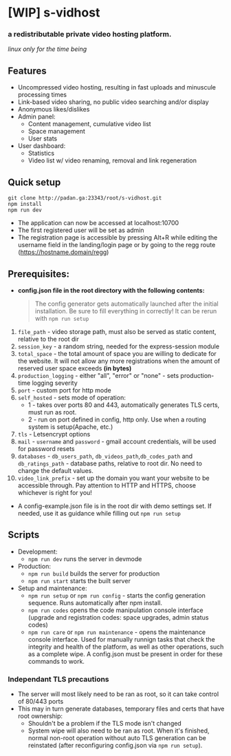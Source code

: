 # [WIP] s-vidhost

### a redistributable private video hosting platform.

*linux only for the time being*

## Features

* Uncompressed video hosting, resulting in fast uploads and minuscule processing times
* Link-based video sharing, no public video searching and/or display
* Anonymous likes/dislikes
* Admin panel:
  * Content management, cumulative video list
  * Space management
  * User stats
* User dashboard:
  * Statistics
  * Video list w/ video renaming, removal and link regeneration

## Quick setup

```shell
git clone http://padan.ga:23343/root/s-vidhost.git
npm install
npm run dev
```

* The application can now be accessed at localhost:10700
* The first registered user will be set as admin
* The registration page is accessible by pressing Alt+R while editing the username field in the landing/login page or by going to the regg route (https://hostname.domain/regg)

## Prerequisites:

* **config.json file in the root directory with the following contents:**

  > The config generator gets automatically launched after the initial installation. Be sure to fill everything in correctly! It can be rerun with `npm run setup`

1. `file_path` - video storage path, must also be served as static content, relative to the root dir
2. `session_key` - a random string, needed for the express-session module
3. `total_space` - the total amount of space you are willing to dedicate for the website. It will not allow any more registrations when the amount of reserved user space exceeds **(in bytes)**
4. `production_logging` - either "all", "error" or "none" - sets production-time logging severity
5. `port` - custom port for http mode
6. `self_hosted` - sets mode of operation:
    * 1 - takes over ports 80 and 443, automatically generates TLS certs, must run as root.
    * 2 - run on port defined in config, http only. Use when a routing system is setup(Apache, etc.)
7. `tls` - Letsencrypt options
8. `mail` - `username` and `password` - gmail account credentials, will be used for password resets
9. `databases` - `db_users_path`, `db_videos_path`,`db_codes_path` and `db_ratings_path` - database paths, relative to root dir. No need to change the default values.
10. `video_link_prefix` - set up the domain you want your website to be accessible through. Pay attention to HTTP and HTTPS, choose whichever is right for you!

* A config-example.json file is in the root dir with demo settings set. If needed, use it as guidance while filling out `npm run setup`

## Scripts

* Development:
  * ``npm run dev`` runs the server in devmode
* Production:
  * ``npm run build`` builds the server for production
  * ``npm run start`` starts the built server
* Setup and maintenance:
  * ``npm run setup`` or ``npm run config`` - starts the config generation sequence. Runs automatically after npm install.
  * ``npm run codes`` opens the code manipulation console interface (upgrade and registration codes: space upgrades, admin status codes)
  * ``npm run care`` or ``npm run maintenance`` - opens the maintenance console interface. Used for manually runnign tasks that check the integrity and health of the platform, as well as other operations, such as a complete wipe. A config.json must be present in order for these commands to work.

### Independant TLS precautions

* The server will most likely need to be ran as root, so it can take control of 80/443 ports
* This may in turn generate databases, temporary files and certs that have root ownership:
  * Shouldn't be a problem if the TLS mode isn't changed
  * System wipe will also need to be ran as root. When it's finished, normal non-root operation without auto TLS generation can be reinstated (after reconfiguring config.json via `npm run setup`).